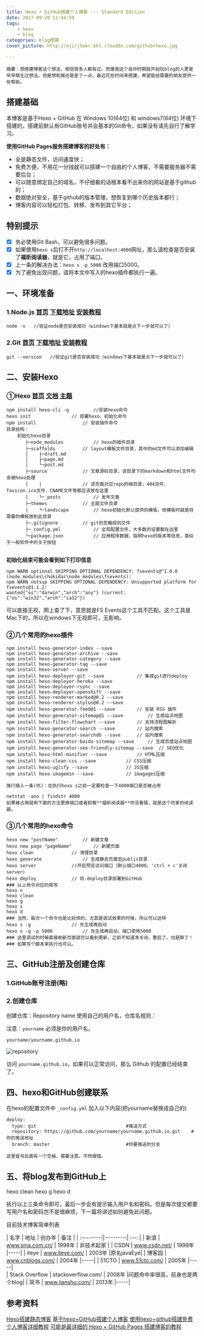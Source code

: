 ```yaml
---
title: Hexo + GitHub搭建个人博客 --- Standard Edition
date: 2017-09-20 11:44:59
tags: 
	- hexo
	- blog
categories: blog搭建
cover_picture: http://ojirj5wkr.bkt.clouddn.com/github+hexo.jpg

---
```

``
摘要：想搭建博客这个想法，相信很多人都有过。而像我这个高中时期就开始玩blog的人更是早早萌生过想法。但是想和做还是差了一点，最近花些时间来搭建，希望能给需要的朋友提供一些帮助。
``
## 搭建基础
本博客是基于Hexo + GitHub 在 Windows 10(64位) 和 windows7(64位) 环境下搭建的，搭建前默认有GitHub账号并会基本的Git命令，如果没有请先自行了解学习。

**使用GitHub Pages服务搭建博客的好处有：**

- 全是静态文件，访问速度快；
- 免费方便，不用花一分钱就可以搭建一个自由的个人博客，不需要服务器不需要后台；
- 可以随意绑定自己的域名，不仔细看的话根本看不出来你的网站是基于github的；
- 数据绝对安全，基于github的版本管理，想恢复到哪个历史版本都行；
- 博客内容可以轻松打包、转移、发布到其它平台；

## 特别提示


- [x] 务必使用Git Bash，可以避免很多问题。
- [x] 如果使用`hexo s`后打不开`http://localhost:4000`网址，那么请检查是否安装了**福昕阅读器**，就是它，占用了端口。
- [x] 上一条的解决办法：`hexo s -p 5000` 改用端口5000。
- [x] 为了避免出现问题，请将本文中写入的hexo插件都执行一遍。

## 一、环境准备

### 1.Node.js   [首页](https://nodejs.org/en/)                                                        [下载地址](https://nodejs.org/en/download/)                                                        [安装教程](http://www.runoob.com/nodejs/nodejs-install-setup.html)

```	
node -v   //验证node是否安装成功（windows下基本就是点下一步就可以了）
```
	
### 2.Git   [首页](https://git-scm.com/)                                                        [下载地址](https://git-scm.com/downloads)                                                                                                                [安装教程](http://www.runoob.com/git/git-install-setup.html)

```
git --version   //验证git是否安装成功（windows下基本就是点下一步就可以了）
```

## 二、安装Hexo

### ①Hexo  [首页](https://hexo.io/)                                                        [文档](https://hexo.io/docs/)                                                        [主题](https://hexo.io/themes/)

```
npm install hexo-cli -g 		//安装hexo命令
hexo init				// 部署hexo，初始化命令
npm install 				// 安装插件命令
目录结构：
    初始化hexo目录
       ├─node_modules			// hexo的插件目录
       ├─scaffolds			// layout模板文件目录，其中的md文件可以添加编辑
       |    ├─draft.md
       |    ├─page.md
       |    └─post.md
       ├─source				// 文章源码目录，该目录下的markdown和html文件均会被hexo处理
       |    |				// 该页面对应repo的根目录，404文件、favicon.ico文件，CNAME文件等都应该放在这里
       |    └─_posts			// 发布文章
       ├─themes				// 主题文件目录
       |    └─landscape			// hexo初始化默认提供的模板，改模板时就是将需要的模板放到此目录
       ├─.gitignore			// git的忽略规则文件
       ├─_config.yml			// 全局配置文件，大多数的设置都在这里
       └─package.json			// 应用程序数据，指明hexo的版本等信息，类似于一般软件中的关于按钮
       
```

**初始化结束可能会看到如下打印信息**
```
npm WARN optional SKIPPING OPTIONAL DEPENDENCY: fsevents@^1.0.0 (node_modules\chokidar\node_modules\fsevents):
npm WARN notsup SKIPPING OPTIONAL DEPENDENCY: Unsupported platform for fsevents@1.1.2:
wanted{"os":"darwin","arch":"any"} (current: {"os":"win32","arch":"ia32"})
```

可以直接无视，网上查了下，意思就是FS Events这个工具不匹配。这个工具是Mac下的，所以在windows下无视即可，无影响。

### ②几个常用的hexo插件
```
npm install hexo-generator-index --save
npm install hexo-generator-archive --save
npm install hexo-generator-category --save
npm install hexo-generator-tag --save
npm install hexo-server --save
npm install hexo-deployer-git --save			// 集成git进行deploy
npm install hexo-deployer-heroku --save
npm install hexo-deployer-rsync --save
npm install hexo-deployer-openshift --save
npm install hexo-renderer-marked@0.2 --save
npm install hexo-renderer-stylus@0.2 --save
npm install hexo-generator-feed@1 --save		// 安装 RSS 插件
npm install hexo-generator-sitemap@1 --save 		// 生成站点地图
npm install hexo-filter-flowchart --save 		// 支持流程图解析
npm install hexo-generator-search --save		// 站内搜索
npm install hexo-generator-searchdb --save		// 站内搜索
npm install hexo-generator-baidu-sitemap --save 	// 生成百度站点地图
npm install hexo-generator-seo-friendly-sitemap --save  // SEO优化
npm install hexo-html-minifier --save 			// HTML压缩
npm install hexo-clean-css --save 			// CSS压缩
npm install hexo-uglify --save 				// JS压缩
npm install hexo-imagemin --save 			// imagages压缩
```
`强行插入一条(坑)：在执行hexo s之前一定要检查一下4000端口是否被占用`
```
netstat -ano | findstr 4000
如果被占用就用下面的方法更换端口或者卸载**福昕阅读器**你没看错，就是这个坑爹的阅读器。
```
### ③几个常用的hexo命令
```
hexo new "postName"			// 新建文章
hexo new page "pageName" 		// 新建页面
hexo clean				// 清理目录
hexo generate				// 生成静态页面至public目录
hexo server				//开启预览访问端口（默认端口4000，'ctrl + c'关闭server）
hexo deploy				// 将.deploy目录部署到GitHub
### 以上命令对应的简写
hexo n
hexo clean
hexo g
hexo s
hexo d
### 当然，每次一个命令也是比较烦的，尤其是调试效果的时候，所以可以这样
hexo s -g				// 先生成再启动
hexo s -g -p 5000			// 先生成再启动，端口使用5000
### 这里调试的时候直接刷新页面就可以看到更新，之前不知道净关闭，重启了。也是醉了！
### 如果写个脚本来执行也可以。
```
## 三、GitHub注册及创建仓库

### 1.GitHub账号注册(略)

### 2.创建仓库
	
创建仓库：Repository name 使用自己的用户名，仓库名规则：

注意：`yourname` 必须是你的用户名。
	
`yourname/yourname.github.io`

![repository](http://oph264zoo.bkt.clouddn.com/17-5-28/42622869.jpg)

访问 `yourname.github.io`，如果可以正常访问，那么 Github 的配置已经结束了。

## 四、hexo和GitHub创建联系

在hexo的配置文件中 `_config.yml`  加入以下内容(把yourname替换成自己的)
```
deploy:
  type: git 								#推送方式
  repository: https://github.com/yourname/yourname.github.io.git	#你的推送地址
  branch: master 							#你要推送的分支
```
`这里冒号后面有一个空格，需要注意。不然报错。`

## 五、将blog发布到GitHub上

hexo clean
hexo g
hexo d

执行以上三条命令即可，最后一步会有提示输入用户名和密码。但是每次提交都要写用户名和密码岂不是很麻烦，下一篇将讲述如何避免此问题。

目前技术博客简单列表

| 名字      |    地址  | 创办年  |  备注  |
| :--------:|:--------:| :--: |
| 新浪      | www.sina.com.cn/ |  1998年 | 非技术起家 |
| CSDN  | www.csdn.net/ |  1999年   |-----|
| iteye      |    www.iteye.com/ | 2003年  |原名javaEye|
| 博客园    |   www.cnblogs.com/ |  2004年  |-----|
| 51CTO      |    www.51cto.com/ | 2005年  |-----|	
| Stack Overflow      |    stackoverflow.com/ | 2008年  |问题命中率很高，前身也是两个blog|	
| 简书      |    www.jianshu.com/ | 2013年  |-----|

## 参考资料
[Hexo搭建静态博客](http://huangjihua.com.cn/2015/10/15/hexo%E6%90%AD%E5%BB%BA%E9%9D%99%E6%80%81%E5%8D%9A%E5%AE%A2/)
[基于hexo+GitHub搭建个人博客](http://alexpdh.com/2017/01/09/hexo-blog-building/)
[使用hexo+github搭建免费个人博客详细教程](http://www.cnblogs.com/liuxianan/p/build-blog-website-by-hexo-github.html)
[可能是最详细的 Hexo + GitHub Pages 搭建博客的教程](http://www.lovebxm.com/2017/05/30/buildBlog/)
